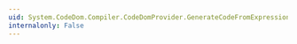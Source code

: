```yaml
---
uid: System.CodeDom.Compiler.CodeDomProvider.GenerateCodeFromExpression(System.CodeDom.CodeExpression,System.IO.TextWriter,System.CodeDom.Compiler.CodeGeneratorOptions)
internalonly: False
---
```

